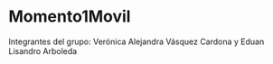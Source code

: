 # Momento1Movil
Integrantes del grupo: 
Verónica Alejandra Vásquez Cardona y
Eduan Lisandro Arboleda
